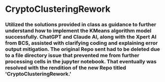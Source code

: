 # CryptoClusteringRework
### Utilized the solutions provided in class as guidance to further understand how to implement the KMeans algorithm model successfully. ChatGPT and Claude AI, along with the Xpert AI from BCS, assisted with clarifying coding and explaining error output mitigation. The original Repo sent had to be deleted due to a file directory issue that prevented me from further processing cells in the jupyter notebook. That eventually was resolved with the rendition of the new Repo titled 'CryptoClusteringRework.'

